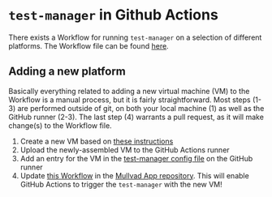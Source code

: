 # `test-manager` in Github Actions

There exists a Workflow for running `test-manager` on a selection of different
platforms. The Workflow file can be found
[here](https://github.com/mullvad/mullvadvpn-app/blob/main/.github/workflows/desktop-e2e.yml).

## Adding a new platform

Basically everything related to adding a new virtual machine (VM) to the Workflow is a manual process, but it is fairly straightforward. Most steps (1-3) are performed outside of git, on both your local machine (1) as well as the GitHub runner (2-3). The last step (4) warrants a pull request, as it will make change(s) to the Workflow file.

1. Create a new VM based on [these instructions](./BUILD_OS_IMAGE.md)
2. Upload the newly-assembled VM to the GitHub Actions runner
3. Add an entry for the VM in the [test-manager config file](../test-manager/docs/config.md) on the GitHub runner
4. Update [this Workflow](https://github.com/mullvad/mullvadvpn-app/blob/main/.github/workflows/desktop-e2e.yml) in the [Mullvad App repository](https://github.com/mullvad/mullvadvpn-app/). This will enable GitHub Actions to trigger the `test-manager` with the new VM!
